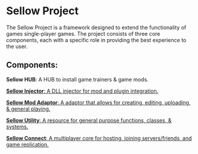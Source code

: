 # Sellow Project
The Sellow Project is a framework designed to extend the functionality of games single-player games. The project consists of three core components, each with a specific role in providing the best experience to the user.

## Components:
 **Sellow HUB**: A HUB to install game trainers & game mods.

 [**Sellow Injector**: A DLL injector for mod and plugin integration.](https://github.com/SellowServices/Sellow/blob/main/_Sellow/injectortool.cpp)
 
 [**Sellow Mod Adaptor**: A adaptor that allows for creating, editing, uploading, & general playing.](https://github.com/SellowServices/Sellow-Mod-Adaptor)

 [**Sellow Utility**: A resource for general purpose functions, classes, & systems.](https://github.com/SellowServices/Sellow-Utility)
 
 [**Sellow Connect**: A multiplayer core for hosting, joining servers/friends, and game replication.](https://github.com/SellowServices/Sellow-Connect)
